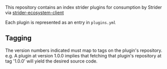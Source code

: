 This repository contains an index strider plugins for consumption by Strider via [strider-ecosystem-client](https://github.com/Strider-CD/ecosystem-client)

Each plugin is represented as an entry in `plugins.yml`

## Tagging

The version numbers indicated must map to tags on the plugin's repository. e.g. A plugin at version 1.0.0 implies that fetching that plugin's repository at tag '1.0.0' will yield the desired source code.
